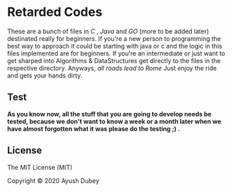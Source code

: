 # Retarded Codes 

These are a bunch of files in *C* , *Java* and *GO* (more to be added later) destinated really for beginners.
If you're a new person to programming the best way to approach it could be starting with java or c
and the logic in this files implemented are for beginners. If you're an intermediate or just want to get
sharped into Algorithms & DataStructures get directly to the files in the respective directory. 
Anyways, *all roads lead to Rome*
Just enjoy the ride and gets your hands dirty.  


## Test
**As you know now, all the stuff that you are going to develop needs be tested, because we don't want to know a week or a month later when we have  almost forgotten what it was 
please do the testing ;) .**

## License
The MIT License (MIT)

Copyright © 2020 Ayush Dubey
